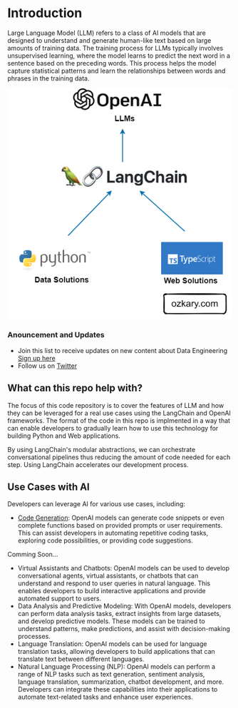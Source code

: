 # Introduction

 Large Language Model (LLM) refers to a class of AI models that are designed to understand and generate human-like text based on large amounts of training data. The training process for LLMs typically involves unsupervised learning, where the model learns to predict the next word in a sentence based on the preceding words. This process helps the model capture statistical patterns and learn the relationships between words and phrases in the training data.
 
 ![ozkary OpenAI - LangChain](./images/ozkary-openai-langchain.png)

### Anouncement and Updates

- Join this list to receive updates on new content about Data Engineering  [Sign up here](https://maven.com/forms/56ae79)  
- Follow us on [Twitter](https://twitter.com/ozkary)  


## What can this repo help with?

The focus of this code repository is to cover the features of LLM and how they can be leveraged for a real use cases using the LangChain and OpenAI frameworks. The format of the code in this repo is implmented in a way that can enable developers to gradually learn how to use this technology for building Python and Web applications.

By using LangChain's modular abstractions, we can orchestrate conversational pipelines thus reducing the amount of code needed for each step. Using LangChain accelerates our development process.


## Use Cases with AI

Developers can leverage AI for various use cases, including:

- [Code Generation](./use_cases/code_gen/): OpenAI models can generate code snippets or even complete functions based on provided prompts or user requirements. This can assist developers in automating repetitive coding tasks, exploring code possibilities, or providing code suggestions.

Comming Soon...

- Virtual Assistants and Chatbots: OpenAI models can be used to develop conversational agents, virtual assistants, or chatbots that can understand and respond to user queries in natural language. This enables developers to build interactive applications and provide automated support to users.
- Data Analysis and Predictive Modeling: With OpenAI models, developers can perform data analysis tasks, extract insights from large datasets, and develop predictive models. These models can be trained to understand patterns, make predictions, and assist with decision-making processes.
- Language Translation: OpenAI models can be used for language translation tasks, allowing developers to build applications that can translate text between different languages.
- Natural Language Processing (NLP): OpenAI models can perform a range of NLP tasks such as text generation, sentiment analysis, language translation, summarization, chatbot development, and more. Developers can integrate these capabilities into their applications to automate text-related tasks and enhance user experiences.